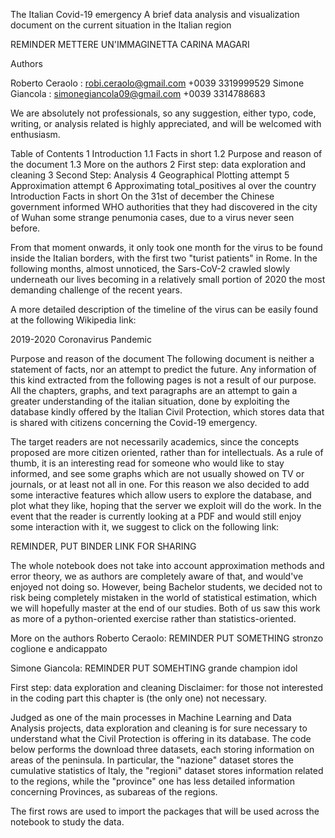 The Italian Covid-19 emergency
A brief data analysis and visualization document on the current situation in the Italian region

REMINDER METTERE UN'IMMAGINETTA CARINA MAGARI

Authors

Roberto Ceraolo : robi.ceraolo@gmail.com +0039 3319999529 Simone Giancola : simonegiancola09@gmail.com +0039 3314788683

We are absolutely not professionals, so any suggestion, either typo, code, writing, or analysis related is highly appreciated, and will be welcomed with enthusiasm.

Table of Contents
1  Introduction
1.1  Facts in short
1.2  Purpose and reason of the document
1.3  More on the authors
2  First step: data exploration and cleaning
3  Second Step: Analysis
4  Geographical Plotting attempt
5  Approximation attempt
6  Approximating total_positives al over the country
Introduction
Facts in short
On the 31st of december the Chinese government informed WHO authorities that they had discovered in the city of Wuhan some strange penumonia cases, due to a virus never seen before.

From that moment onwards, it only took one month for the virus to be found inside the Italian borders, with the first two "turist patients" in Rome. In the following months, almost unnoticed, the Sars-CoV-2 crawled slowly underneath our lives becoming in a relatively small portion of 2020 the most demanding challenge of the recent years.

A more detailed description of the timeline of the virus can be easily found at the following Wikipedia link:

2019-2020 Coronavirus Pandemic

Purpose and reason of the document
The following document is neither a statement of facts, nor an attempt to predict the future. Any information of this kind extracted from the following pages is not a result of our purpose. All the chapters, graphs, and text paragraphs are an attempt to gain a greater understanding of the italian situation, done by exploiting the database kindly offered by the Italian Civil Protection, which stores data that is shared with citizens concerning the Covid-19 emergency.

The target readers are not necessarily academics, since the concepts proposed are more citizen oriented, rather than for intellectuals. As a rule of thumb, it is an interesting read for someone who would like to stay informed, and see some graphs which are not usually showed on TV or journals, or at least not all in one. For this reason we also decided to add some interactive features which allow users to explore the database, and plot what they like, hoping that the server we exploit will do the work. In the event that the reader is currently looking at a PDF and would still enjoy some interaction with it, we suggest to click on the following link:

REMINDER, PUT BINDER LINK FOR SHARING

The whole notebook does not take into account approximation methods and error theory, we as authors are completely aware of that, and would've enjoyed not doing so. However, being Bachelor students, we decided not to risk being completely mistaken in the world of statistical estimation, which we will hopefully master at the end of our studies. Both of us saw this work as more of a python-oriented exercise rather than statistics-oriented.

More on the authors
Roberto Ceraolo: REMINDER PUT SOMETHING stronzo coglione e andicappato

Simone Giancola: REMINDER PUT SOMEHTING grande champion idol

First step: data exploration and cleaning
Disclaimer: for those not interested in the coding part this chapter is (the only one) not necessary.

Judged as one of the main processes in Machine Learning and Data Analysis projects, data exploration and cleaning is for sure necessary to understand what the Civil Protection is offering in its database. The code below performs the download three datasets, each storing information on areas of the peninsula. In particular, the "nazione" dataset stores the cumulative statistics of Italy, the "regioni" dataset stores information related to the regions, while the "province" one has less detailed information concerning Provinces, as subareas of the regions.

The first rows are used to import the packages that will be used across the notebook to study the data.
